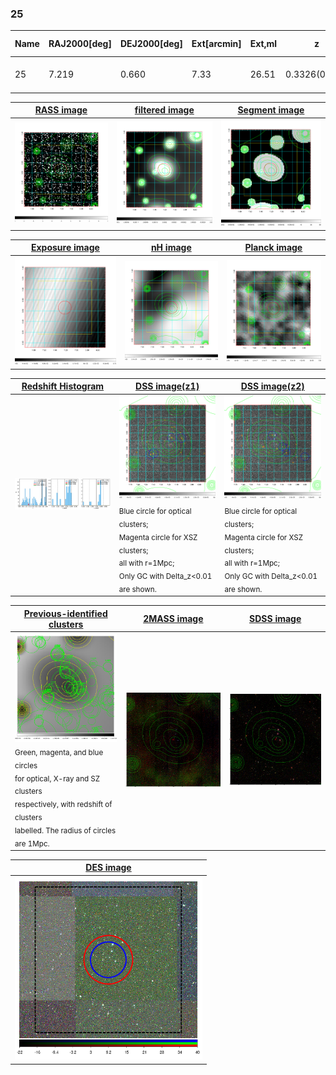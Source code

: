 <div STYLE="page-break-after: always;"></div>

### 25

|Name|RAJ2000[deg]|DEJ2000[deg] |Ext[arcmin]| Ext,ml | z | z_src| C|GC(XSZ,Delta_z<0.01)| GC(OPT,Delta_z<0.01)|GC| R_sig[arcmin] | R500[arcmin] | R500[Mpc]| CRsig[c/s] | CR500[c/s] |L500[1E44 erg/s]|F500[1E-12 erg/s/cm^2]| M500[1E14 Msun]|Tx[keV]|Cnt_sig|Beta|Rc[arcmin]|Comment|Alias|
|---|---|---|---|---|---|------|---|--------|---------|----------|---|---|---|---|---|---|---|---|---|---|---|---|---|---|
|25| 7.219| 0.660| 7.33| 26.51| 0.3326(0.008)| z1,| G| -| -| C, N, W| 12.212| 3.730| 1.069| 0.068(0.026)| 0.061(0.024)| 4.445(3.107)| 1.213(0.848)| 4.90(1.58)| 6.38(1.32)| 54.5| 0.607(-0.081+0.181)| 5.326(-0.930+1.722)| -| t370|

|[RASS image](../image/25/25_img.pdf)|[filtered image](../image/25/25_fil.pdf)|[Segment image](../image/25/25_seg.pdf)|
|-------------------|--------------------|-------------------|
| <img src="../image/25/25_img.png" width="300">  | <img src="../image/25/25_fil.png" width="300">   | <img src="../image/25/25_seg.png" width="300">  |

|[Exposure image](../image/25/25_mex.pdf)| [nH image](../image/25/25_nh.pdf)| [Planck image](../image/25/25_p.pdf)|
|-------------------|--------------------|-------------------|
|<img src="../image/25/25_mex.png" width="300">   | <img src="../image/25/25_nh.png" width="300">    | <img src="../image/25/25_p.png" width="300"> |

|[Redshift Histogram](../image/25/25_zg.pdf) | [DSS image(z1)](../image/25/25_dss_z1.pdf)      |  [DSS image(z2)](../image/25/25_dss_z2.pdf)    |
|-------------------|--------------------|-------------------|
|<img src="../image/25/25_zg.png" width="300"> |<img src="../image/25/25_dss_z1.png" width="300"> <sub><br>Blue circle for optical clusters; <br>Magenta circle for XSZ clusters; <br>all with r=1Mpc; <br>Only GC with Delta_z<0.01 are shown. </sub>| <img src="../image/25/25_dss_z2.png" width="300"><sub><br>Blue circle for optical clusters; <br>Magenta circle for XSZ clusters; <br>all with r=1Mpc; <br>Only GC with Delta_z<0.01 are shown. </sub> |

|[Previous-identified clusters](../image/25/25_gc.pdf) | [2MASS image](../image/25/25_2mass.pdf)      |[SDSS image](../image/25/25_sdss.pdf)   |
|-------------------|-------------------|-------------------|
|<img src=../image/25/25_gc.png width="300"> <br><sub>Green, magenta, and blue circles <br>for optical, X-ray and SZ clusters <br>respectively, with redshift of clusters <br>labelled. The radius of circles <br>are 1Mpc.</sub>|<img src="../image/25/25_2mass.png" width="300">  | <img src="../image/25/25_sdss.png" width="300">  |

|[DES image](../image/25/25_des.pdf)   |
|-------------------|
| <img src="../image/25/25_des.png" width="300">  |
